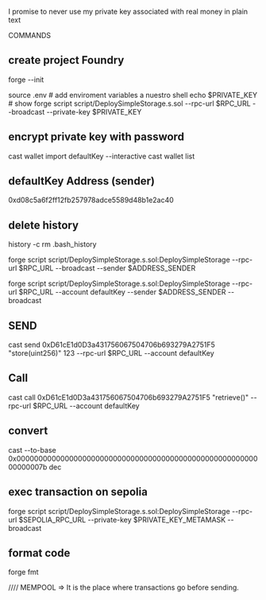  I promise to never use my private key associated with real money in plain text

COMMANDS

## create project Foundry

forge --init

source .env # add enviroment variables a nuestro shell
echo $PRIVATE_KEY # show
forge script script/DeploySimpleStorage.s.sol --rpc-url $RPC_URL --broadcast --private-key $PRIVATE_KEY

## encrypt private key with password

cast wallet import defaultKey --interactive
cast wallet list

## defaultKey Address (sender)

0xd08c5a6f2ff12fb257978adce5589d48b1e2ac40

## delete history

history -c
rm .bash_history

forge script script/DeploySimpleStorage.s.sol:DeploySimpleStorage --rpc-url $RPC_URL --broadcast --sender $ADDRESS_SENDER  

forge script script/DeploySimpleStorage.s.sol:DeploySimpleStorage --rpc-url $RPC_URL --account defaultKey --sender $ADDRESS_SENDER --broadcast

## SEND

cast send 0xD61cE1d0D3a431756067504706b693279A2751F5 "store(uint256)" 123 --rpc-url $RPC_URL --account defaultKey

## Call

cast call 0xD61cE1d0D3a431756067504706b693279A2751F5 "retrieve()" --rpc-url $RPC_URL --account defaultKey

## convert

cast --to-base 0x000000000000000000000000000000000000000000000000000000000000007b dec

## exec transaction on sepolia

forge script script/DeploySimpleStorage.s.sol:DeploySimpleStorage --rpc-url $SEPOLIA_RPC_URL --private-key $PRIVATE_KEY_METAMASK --broadcast

## format code

forge fmt

//// MEMPOOL => It is the place where transactions go before sending.
